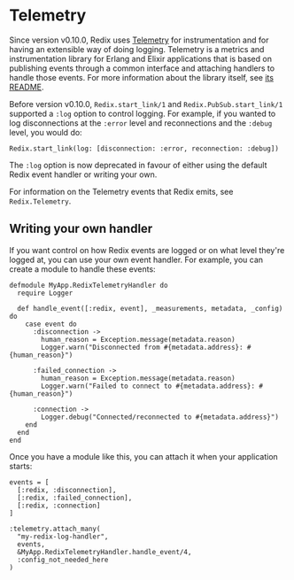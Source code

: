 # Telemetry

Since version v0.10.0, Redix uses [Telemetry][telemetry] for instrumentation and for having an extensible way of doing logging. Telemetry is a metrics and instrumentation library for Erlang and Elixir applications that is based on publishing events through a common interface and attaching handlers to handle those events. For more information about the library itself, see [its README][telemetry].

Before version v0.10.0, `Redix.start_link/1` and `Redix.PubSub.start_link/1` supported a `:log` option to control logging. For example, if you wanted to log disconnections at the `:error` level and reconnections and the `:debug` level, you would do:

    Redix.start_link(log: [disconnection: :error, reconnection: :debug])

The `:log` option is now deprecated in favour of either using the default Redix event handler or writing your own.

For information on the Telemetry events that Redix emits, see `Redix.Telemetry`.

## Writing your own handler

If you want control on how Redix events are logged or on what level they're logged at, you can use your own event handler. For example, you can create a module to handle these events:

    defmodule MyApp.RedixTelemetryHandler do
      require Logger

      def handle_event([:redix, event], _measurements, metadata, _config) do
        case event do
          :disconnection ->
            human_reason = Exception.message(metadata.reason)
            Logger.warn("Disconnected from #{metadata.address}: #{human_reason}")

          :failed_connection ->
            human_reason = Exception.message(metadata.reason)
            Logger.warn("Failed to connect to #{metadata.address}: #{human_reason}")

          :connection ->
            Logger.debug("Connected/reconnected to #{metadata.address}")
        end
      end
    end

Once you have a module like this, you can attach it when your application starts:

    events = [
      [:redix, :disconnection],
      [:redix, :failed_connection],
      [:redix, :connection]
    ]

    :telemetry.attach_many(
      "my-redix-log-handler",
      events,
      &MyApp.RedixTelemetryHandler.handle_event/4,
      :config_not_needed_here
    )

[telemetry]: https://github.com/beam-telemetry/telemetry
